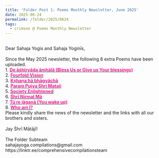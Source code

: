 ```yaml
---
title: 'Folder Post 1: Poems Monthly Newsletter, June 2025'
date: 2025-06-24
permalink: /folder/2025/0624
tags:
  - crimson @ Poems Monthly Newsletter
---
```


<p>
<br>
Dear Sahaja Yogis and Sahaja Yoginīs,<br>
<br>
Since the May 2025 newsletter, the following 8 extra Poems have been uploaded.<br>
1. <a href="https://seven-teams.github.io/folder/Poem-SK-1986-0400-SY(M)"> <font color="DeepPink"><b>De āśhīrvāda āmhālā (Bless Us or Give us Your blessings)</b></font></a><br>
2. <a href="https://seven-teams.github.io/folder/2010-WL-Realizations-Fourfold-Vision"> <font color="DeepPink"><b>Fourfold Vision</b></font></a><br>
3. <a href="https://seven-teams.github.io/folder/Poem-KM-1986-0400-SY(M)"> <font color="DeepPink"><b>Kṣhaṇa hā bhāgyāchā</b></font></a><br>
4. <a href="https://seven-teams.github.io/folder/Poem-SS-1985-0801-SY(M)"> <font color="DeepPink"><b>Param Pujya Shri Mataji</b></font></a><br>
5. <a href="https://seven-teams.github.io/folder/2009-WL-B2-Society-enlightened"> <font color="DeepPink"><b>Society Enlightened</b></font></a><br>
6. <a href="https://seven-teams.github.io/folder/Poem-SG-1986-0400-SY(M)"> <font color="DeepPink"><b>Śhrī Nirmal Mā</b></font></a><br>
7. <a href="https://seven-teams.github.io/folder//Poem-MMN-1986-0400-SY(M)"> <font color="DeepPink"><b>Tū re jāganā (You wake up)</b></font></a><br>
8. <a href="https://seven-teams.github.io/folder/2009-WL-B1-Who-am-I"> <font color="DeepPink"><b>Who am I?</b></font></a><br>
Please kindly share the news of the newsletter and the links with all our brothers and sisters.<br>
<br>
Jay Śhrī Mātājī!<br>
<br>
The Folder Subteam<br>
sahajayoga.compilations@gmail.com<br>
https://linktr.ee/comprehensivecompilationsteam<br>
</p>
